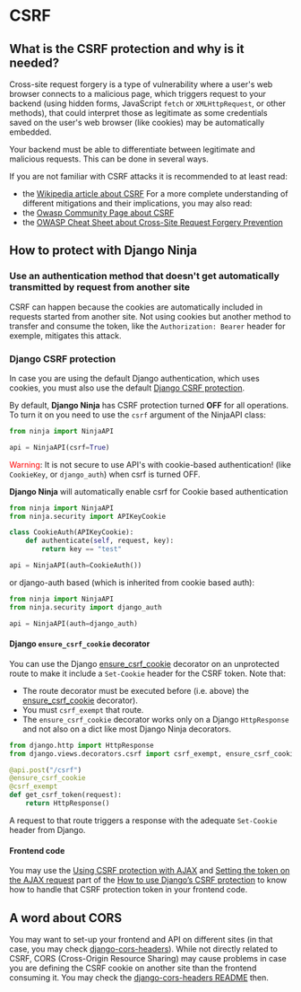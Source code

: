 # CSRF

## What is the CSRF protection and why is it needed?
Cross-site request forgery is a type of vulnerability where a user's web browser connects to a malicious page, which triggers request to your backend (using hidden forms, JavaScript `fetch` or `XMLHttpRequest`, or other methods), that could interpret those as legitimate as some credentials saved on the user's web browser (like cookies) may be automatically embedded.

Your backend must be able to differentiate between legitimate and malicious requests. This can be done in several ways.

If you are not familiar with CSRF attacks it is recommended to at least read:
- the [Wikipedia article about CSRF](https://en.wikipedia.org/wiki/Cross-site_request_forgery)
For a more complete understanding of different mitigations and their implications, you may also read:
- the [Owasp Community Page about CSRF](https://owasp.org/www-community/attacks/csrf)
- the [OWASP Cheat Sheet about Cross-Site Request Forgery Prevention](https://cheatsheetseries.owasp.org/cheatsheets/Cross-Site_Request_Forgery_Prevention_Cheat_Sheet.html)


## How to protect with Django Ninja
### Use an authentication method that doesn't get automatically transmitted by request from another site
CSRF can happen because the cookies are automatically included in requests started from another site.
Not using cookies but another method to transfer and consume the token, like the `Authorization: Bearer` header for exemple, mitigates this attack.

### Django CSRF protection
In case you are using the default Django authentication, which uses cookies, you must also use the default [Django CSRF protection](https://docs.djangoproject.com/en/4.2/ref/csrf/).

By default, **Django Ninja** has CSRF protection turned **OFF** for all operations.
To turn it on you need to use the `csrf` argument of the NinjaAPI class:

```python hl_lines="3"
from ninja import NinjaAPI

api = NinjaAPI(csrf=True)
```

<span style="color: red;">Warning</span>: It is not secure to use API's with cookie-based authentication! (like `CookieKey`, or `django_auth`) when csrf is turned OFF.


**Django Ninja** will automatically enable csrf for Cookie based authentication


```python hl_lines="8"
from ninja import NinjaAPI
from ninja.security import APIKeyCookie

class CookieAuth(APIKeyCookie):
    def authenticate(self, request, key):
        return key == "test"

api = NinjaAPI(auth=CookieAuth())

```


or django-auth based (which is inherited from cookie based auth):

```python hl_lines="4"
from ninja import NinjaAPI
from ninja.security import django_auth

api = NinjaAPI(auth=django_auth)
```


#### Django `ensure_csrf_cookie` decorator
You can use the Django [ensure_csrf_cookie](https://docs.djangoproject.com/en/4.2/ref/csrf/#django.views.decorators.csrf.ensure_csrf_cookie) decorator on an unprotected route to make it include a `Set-Cookie` header for the CSRF token. Note that:
- The route decorator must be executed before (i.e. above) the [ensure_csrf_cookie](https://docs.djangoproject.com/en/4.2/ref/csrf/#django.views.decorators.csrf.ensure_csrf_cookie) decorator).
- You must `csrf_exempt` that route.
- The `ensure_csrf_cookie` decorator works only on a Django `HttpResponse` and not also on a dict like most Django Ninja decorators.
```python hl_lines="4"
from django.http import HttpResponse
from django.views.decorators.csrf import csrf_exempt, ensure_csrf_cookie

@api.post("/csrf")
@ensure_csrf_cookie
@csrf_exempt
def get_csrf_token(request):
    return HttpResponse()
```
A request to that route triggers a response with the adequate `Set-Cookie` header from Django.


#### Frontend code
You may use the [Using CSRF protection with AJAX](https://docs.djangoproject.com/en/4.2/howto/csrf/#using-csrf-protection-with-ajax) and [Setting the token on the AJAX request](https://docs.djangoproject.com/en/4.2/howto/csrf/#setting-the-token-on-the-ajax-request) part of the [How to use Django’s CSRF protection](https://docs.djangoproject.com/en/4.2/howto/csrf/) to know how to handle that CSRF protection token in your frontend code.

## A word about CORS
You may want to set-up your frontend and API on different sites (in that case, you may check [django-cors-headers](https://github.com/adamchainz/django-cors-headers)).
While not directly related to CSRF, CORS (Cross-Origin Resource Sharing) may cause problems in case you are defining the CSRF cookie on another site than the frontend consuming it.
You may check the [django-cors-headers README](https://github.com/adamchainz/django-cors-headers#readme) then.
